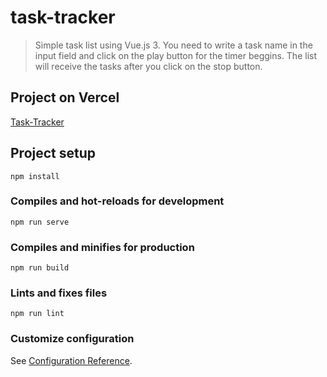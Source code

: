 # task-tracker

> Simple task list using Vue.js 3. You need to write a task name in the input field and click on the play button for the timer beggins. The list will receive the tasks after you click on the stop button.

## Project on Vercel

[Task-Tracker](https://task-tracker-brenogbestrella.vercel.app/)

## Project setup

```
npm install
```

### Compiles and hot-reloads for development

```
npm run serve
```

### Compiles and minifies for production

```
npm run build
```

### Lints and fixes files

```
npm run lint
```

### Customize configuration

See [Configuration Reference](https://cli.vuejs.org/config/).
